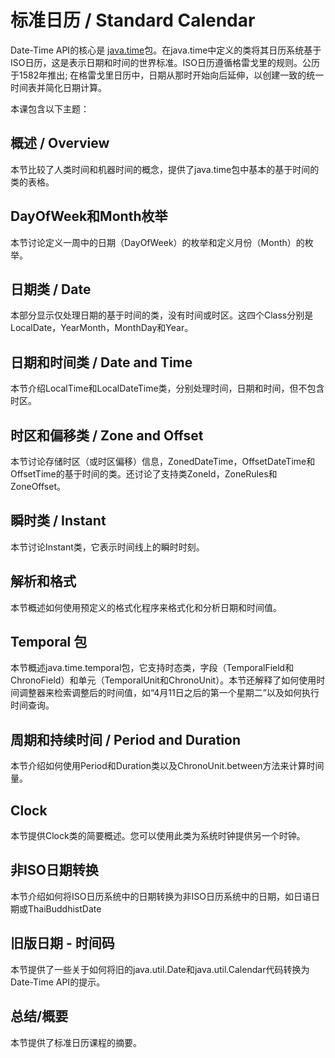 # 标准日历 / Standard Calendar
Date-Time API的核心是 [java.time](https://docs.oracle.com/javase/8/docs/api/java/time/package-summary.html)包。在java.time中定义的类将其日历系统基于ISO日历，这是表示日期和时间的世界标准。ISO日历遵循格雷戈里的规则。公历于1582年推出; 在格雷戈里日历中，日期从那时开始向后延伸，以创建一致的统一时间表并简化日期计算。

本课包含以下主题：

## 概述 / Overview

本节比较了人类时间和机器时间的概念，提供了java.time包中基本的基于时间的类的表格。

## DayOfWeek和Month枚举

本节讨论定义一周中的日期（DayOfWeek）的枚举和定义月份（Month）的枚举。

## 日期类 / Date

本部分显示仅处理日期的基于时间的类，没有时间或时区。这四个Class分别是LocalDate，YearMonth，MonthDay和Year。

## 日期和时间类 / Date and Time

本节介绍LocalTime和LocalDateTime类，分别处理时间，日期和时间，但不包含时区。

## 时区和偏移类 / Zone and Offset

本节讨论存储时区（或时区偏移）信息，ZonedDateTime，OffsetDateTime和OffsetTime的基于时间的类。还讨论了支持类ZoneId，ZoneRules和ZoneOffset。

## 瞬时类 / Instant

本节讨论Instant类，它表示时间线上的瞬时时刻。

## 解析和格式

本节概述如何使用预定义的格式化程序来格式化和分析日期和时间值。

## Temporal 包

本节概述java.time.temporal包，它支持时态类，字段（TemporalField和ChronoField）和单元（TemporalUnit和ChronoUnit）。本节还解释了如何使用时间调整器来检索调整后的时间值，如“4月11日之后的第一个星期二”以及如何执行时间查询。

## 周期和持续时间 / Period and Duration

本节介绍如何使用Period和Duration类以及ChronoUnit.between方法来计算时间量。

## Clock

本节提供Clock类的简要概述。您可以使用此类为系统时钟提供另一个时钟。

## 非ISO日期转换

本节介绍如何将ISO日历系统中的日期转换为非ISO日历系统中的日期，如日语日期或ThaiBuddhistDate

## 旧版日期 - 时间码

本节提供了一些关于如何将旧的java.util.Date和java.util.Calendar代码转换为Date-Time API的提示。

## 总结/概要

本节提供了标准日历课程的摘要。